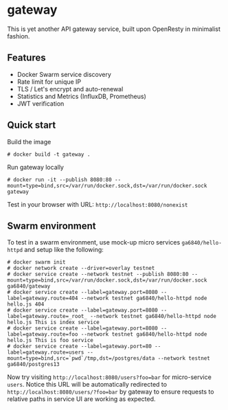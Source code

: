 # gateway
This is yet another API gateway service, built upon OpenResty in minimalist fashion.

## Features
* Docker Swarm service discovery
* Rate limit for unique IP
* TLS / Let's encrypt and auto-renewal
* Statistics and Metrics (InfluxDB, Prometheus)
* JWT verification

## Quick start
Build the image
```
# docker build -t gateway .
```

Run gateway locally
```
# docker run -it --publish 8080:80 --mount=type=bind,src=/var/run/docker.sock,dst=/var/run/docker.sock gateway
```

Test in your browser with URL: `http://localhost:8080/nonexist`

## Swarm environment
To test in a swarm environment, use mock-up micro services `ga6840/hello-httpd` and setup like the following:
```
# docker swarm init
# docker network create --driver=overlay testnet
# docker service create --network testnet --publish 8080:80 --mount=type=bind,src=/var/run/docker.sock,dst=/var/run/docker.sock ga6840/gateway
# docker service create --label=gateway.port=8080 --label=gateway.route=404 --network testnet ga6840/hello-httpd node hello.js 404
# docker service create --label=gateway.port=8080 --label=gateway.route=_root_ --network testnet ga6840/hello-httpd node hello.js This is index service
# docker service create --label=gateway.port=8080 --label=gateway.route=foo --network testnet ga6840/hello-httpd node hello.js This is foo service
# docker service create --label=gateway.port=80 --label=gateway.route=users --mount=type=bind,src=`pwd`/tmp,dst=/postgres/data --network testnet ga6840/postgres13
```

Now try visiting `http://localhost:8080/users?foo=bar` for micro-service `users`.
Notice this URL will be automatically redirected to `http://localhost:8080/users/?foo=bar` by gateway to ensure requests to relative paths in service UI are working as expected.

